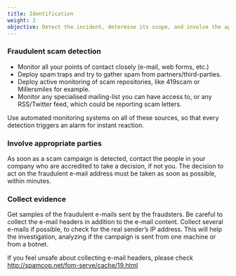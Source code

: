 ```yaml
---
title: Identification
weight: 2
objective: Detect the incident, determine its scope, and involve the appropriate parties.
---
```

### Fraudulent scam detection

- Monitor all your points of contact closely (e-mail, web forms, etc.)
- Deploy spam traps and try to gather spam from partners/third-parties.
- Deploy active monitoring of scam repositories, like 419scam or Millersmiles for example.
- Monitor any specialised mailing-list you can have access to, or any RSS/Twitter feed, which could be reporting scam letters.

Use automated monitoring systems on all of these sources, so that every detection triggers an alarm for instant reaction.

### Involve appropriate parties

As soon as a scam campaign is detected, contact the people in your company who are accredited to take a decision, if not you.
The decision to act on the fraudulent e-mail address must be taken as soon as possible, within minutes.

### Collect evidence

Get samples of the fraudulent e-mails sent by the fraudsters. Be careful to collect the e-mail headers in addition to the e-mail content. Collect several e-mails if possible, to check for the real sender’s IP address. This will help the investigation, analyzing if the campaign is sent from one machine or from a botnet.

If you feel unsafe about collecting e-mail headers, please check http://spamcop.net/fom-serve/cache/19.html
